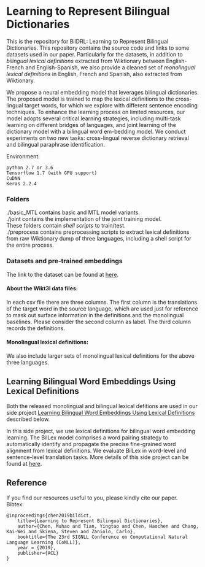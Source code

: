 # Learning to Represent Bilingual Dictionaries

This is the repository for BilDRL: Learning to Represent Bilingual Dictionaries. This repository contains the source code and links to some datasets used in our paper. Particularly for the datasets, in addition to *bilingual lexical definitions* extracted from Wiktionary between English-French and English-Spanish, we also provide a cleaned set of *monolingual lexical definitions* in English, French and Spanish, also extracted from Wiktionary.

We propose a neural embedding model that leverages bilingual dictionaries. The proposed model is trained to map the lexical definitions to the cross-lingual target words, for which we explore with different sentence encoding techniques. To enhance the learning process on limited resources, our model adopts several critical learning strategies, including multi-task learning on different bridges of languages, and joint learning of the dictionary model with a bilingual word em-bedding model. We conduct experiments on two new tasks: cross-lingual reverse dictionary retrieval and bilingual paraphrase identification.

Environment:

    python 2.7 or 3.6
    Tensorflow 1.7 (with GPU support)
    CuDNN
    Keras 2.2.4

### Folders

./basic_MTL contains basic and MTL model variants.  
./joint contains the implementation of the joint training model.  
These folders contain *shell scripts* to train/test.  
./preprocess contains preprocessing scripts to extract lexical definitions from raw Wiktionary dump of three languages, including a shell script for the entire process.  


### Datasets and pre-trained embeddings

The link to the dataset can be found at [here](https://drive.google.com/drive/u/1/folders/1Lm6Q5BxeU0ByR6DZcNfbWpntumiIKhYN).  
#### About the Wikt3l data files:  
In each csv file there are three columns. The first column is the translations of the target word in the source language, which are used just for reference to mask out surface information in the definitions and the monolingual baselines. Please consider the second column as label. The third column records the definitions.   
#### Monolingual lexical definitions:
We also include larger sets of monolingual lexical definitions for the above three languages. 

## Learning Bilingual Word Embeddings Using Lexical Definitions
Both the released monolingual and bilingual lexical defitions are used in our side project [Learning Bilingual Word Embeddings Using Lexical Definitions](https://www.aclweb.org/anthology/W19-4316/) described below.

In this side project, we use lexical definitions for bilingual word embedding learning. The BilLex model comprises a word pairing strategy to automatically identify and propagate the precise fine-grained word alignment from lexical definitions. We evaluate BilLex in word-level and sentence-level translation tasks. More details of this side project can be found at [here](https://github.com/swj0419/bilingual_dict_embeddings).

## Reference
If you find our resources useful to you, please kindly cite our paper.  
Bibtex:

    @inproceedings{chen2019bildict,
        title={Learning to Represent Bilingual Dictionaries},
        author={Chen, Muhao and Tian, Yingtao and Chen, Haochen and Chang, Kai-Wei and Skiena, Steven and Zaniolo, Carlo},
        booktitle={The 23rd SIGNLL Conference on Computational Natural Language Learning (CoNLL)},
        year = {2019},
        publisher={ACL}
    }
